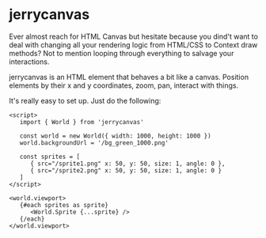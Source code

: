 # jerrycanvas

Ever almost reach for HTML Canvas but hesitate because you dind't want to deal with changing all your rendering logic from HTML/CSS to Context draw methods? Not to mention looping through everything to salvage your interactions.

jerrycanvas is an HTML element that behaves a bit like a canvas. Position elements by their x and y coordinates, zoom, pan, interact with things.

It's really easy to set up. Just do the following:

```svelte
<script>
   import { World } from 'jerrycanvas'

   const world = new World({ width: 1000, height: 1000 })
   world.backgroundUrl = '/bg_green_1000.png'

   const sprites = [
      { src="/sprite1.png" x: 50, y: 50, size: 1, angle: 0 },
      { src="/sprite2.png" x: 50, y: 50, size: 1, angle: 0 }
   ]
</script>

<world.viewport>
   {#each sprites as sprite}
      <World.Sprite {...sprite} />
   {/each}
</world.viewport>
```
